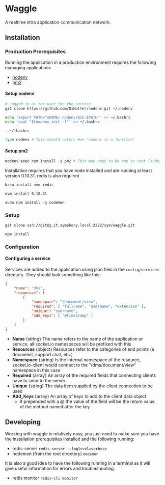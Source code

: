 # Waggle
A realtime intra application communication network.

## Installation

### Production Prerequisites

Running the application in a production environment requires the following managing applications

* [nodenv](https://github.com/OiNutter/nodenv)
* [pm2](https://github.com/Unitech/PM2)

#### Setup nodenv
```bash
# Logged in as the user for the service
git clone https://github.com/OiNutter/nodenv.git ~/.nodenv

echo 'export PATH="$HOME/.nodenv/bin:$PATH"' >> ~/.bashrc
echo 'eval "$(nodenv init -)"' >> ~/.bashrc

. ~/.bashrc

type nodenv # This should return #=> "nodenv is a function"
```

#### Setup pm2
```bash
nodenv exec npm install -g pm2 # This may need to be run as root (sudo)
```

Installation requires that you have node installed and are running at least version 0.10.31, redis is also required

```bash
brew install nvm redis
```
```bash
nvm install 0.10.31
```
```bash
sudo npm install -g nodemon
```

### Setup

```bash
git clone ssh://git@g.it.symphony.local:2222/sym/waggle.git
```

```bash
npm install
```

### Configuration

#### Configuring a service

Services are added to the application using json files in the ```config/services``` directory. They should look something like this:

```json
{
    "name": "dms",
    "resources": [
        {
            "namespace": "/document/view",
            "required": [ "fullname", "username", "extension" ],
            "unique": "username",
            "add_keys": [ "@timestamp" ]
        }
    ]
}
```

* **Name** {string}
    The name refers to the name of the application or service, all socket.io namespaces will be prefixed with this
* **Resources** {object}
    Resources refer to the categories of end points (a document, support chat, etc.)
 * **Namespace** {string}
    Is the internal namespace of the resource, socket.io-client would connect to the "/dms/document/view" namespace in this case
 * **Required** {array}
    An array of the required fields that connecting clients have to send to the server
 * **Unique** {string}
    The data item supplied by the client connection to be used
 * **Add_Keys** {array}
    An array of keys to add to the client data object
   * if prepended with a @ the value of the field will be the return value of the method named after the key

## Developing

Working with waggle is relatively easy, you just need to make sure you have the installation prerequisites installed and the following running:

* redis-server ```redis-server --loglevel=verbose```
* nodemon (from the root directory) ```nodemon```

It is also a good idea to have the following running in a terminal as it will give useful information for errors and troubleshooting.

* redis monitor ```redis-cli monitor```
